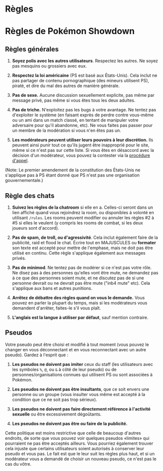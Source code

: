 # Règles

# Règles de Pokémon Showdown

## Règles générales

1. **Soyez polis avec les autres utilisateurs**. Respectez les autres. Ne soyez pas mesquins ou grossiers avec eux.

2. **Respectez la loi américaine** (PS est basé aux États-Unis). Cela inclut ne pas partager de contenu pornographique (des mineurs utilisent PS), piraté, et dire du mal des autres de manière générale.

3. **Pas de sexe.** Aucune discussion sexuellement explicite, pas même par message privé, pas même si vous êtes tous les deux adultes.

4. **Pas de triche.** N'exploitez pas les bugs à votre avantage. Ne tentez pas d'exploiter le système (en faisant exprès de perdre contre vous-même ou un ami dans un match classé, en tentant de manipuler votre adversaire pour qu'il abandonne, etc). Ne vous faites pas passer pour un membre de la modération si vous n'en êtes pas un.

5. **Les modérateurs peuvent utiliser leurs pouvoirs à leur discrétion.** Ils peuvent ainsi punir tout ce qu'ils jugent être inapproprié pour le site, même si ce n'est pas sur cette liste. Si vous êtes en désaccord avec la décision d'un modérateur, vous pouvez la contester via la [procédure d'appel](https://play.pokemonshowdown.com/view-help-request--appeal).

(Note: Le premier amendement de la constitution des États-Unis ne s'applique pas à PS étant donné que PS n'est pas une organisation gouvernementale.)

## Règle des chats

1. **Suivez les règles de la chatroom** si elle en a. Celles-ci seront dans un lien affiché quand vous rejoindrez la room, ou disponibles à volonté en utilisant `/rules`. Les rooms peuvent modifier ou annuler les règles #2 à #5 si elles le veulent (y compris les rooms de combat, si les deux joueurs sont d'accord).

2. **Pas de spam, de troll, ou d'agressivité**. Cela inclut également faire de la publicité, raid et flood le chat. Écrire tout en MAJUSCULES ou __formater__ son texte est accepté pour mettre de l'emphase, mais ne doit pas être utilisé en continu. Cette règle s'applique également aux messages privés.

3. **Pas de minimod**. Ne tentez pas de modérer si ce n'est pas votre rôle. Ne disez pas à des personnes qu'elles vont être mute, ne demandez pas à ce que des personnes soient mute, et ne discutez pas de si une personne devrait ou ne devrait pas être mute ("inb4 mute" etc). Cela s'applique aux bans et autres punitions.

4. **Arrêtez de débattre des règles quand on vous le demande.** Vous pouvez en parler la plupart du temps, mais si les modérateurs vous demandent d'arrêter, faites-le s'il vous plaît.

5. **L'anglais est la langue à utiliser par défaut**, sauf mention contraire.

## Pseudos

Votre pseudo peut être choisi et modifié à tout moment (vous pouvez le changer en vous déconnectant et en vous reconnectant avec un autre pseudo). Gardez à l'esprit que :

1. **Les pseudos ne doivent pas imiter** ceux du staff (les utilisateurs avec les symboles `%`, `@`, ou `&` à côté de leur pseudo) ou de personnes/organisations connues qui utilisent PS ou sont associées à Pokémon.

2. **Les pseudos ne doivent pas être insultants**, que ce soit envers une personne ou un groupe (vous insulter vous même est accepté à la condition que ce ne soit pas trop sérieux).

3. **Les pseudos ne doivent pas faire directement référence à l'activité sexuelle** ou être excessivement dégoûtants.

4. **Les pseudos ne doivent pas être ou faire de la publicité.**

Cette politique est moins restrictive que celle de beaucoup d'autres endroits, de sorte que vous pouvez voir quelques pseudos «limites» qui pourraient ne pas être acceptés ailleurs. Vous pourriez également trouver cela injuste que certains utilisateurs soient autorisés à conserver leur pseudo et vous pas. Le fait est que le leur suit les règles plus haut, et si un modérateur vous a demandé de choisir un nouveau pseudo, ce n'est pas le cas du vôtre.
